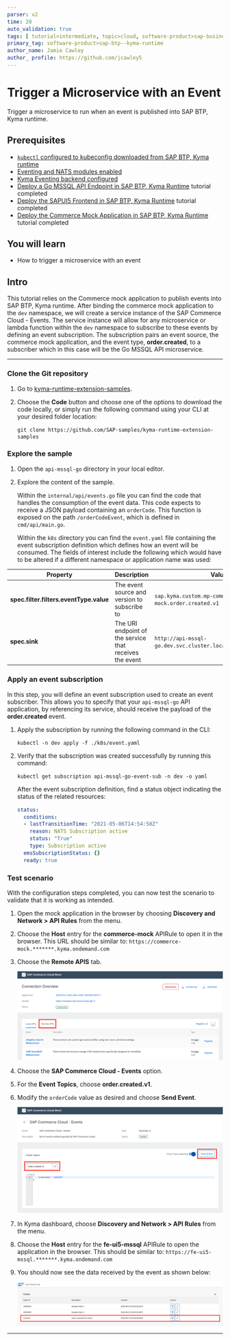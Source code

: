```yaml
---
parser: v2
time: 20
auto_validation: true
tags: [ tutorial>intermediate, topic>cloud, software-product>sap-business-technology-platform]
primary_tag: software-product>sap-btp--kyma-runtime
author_name: Jamie Cawley
author_ profile: https://github.com/jcawley5
---
```


# Trigger a Microservice with an Event
<!-- description --> Trigger a microservice to run when an event is published into SAP BTP, Kyma runtime.

## Prerequisites
 - [`kubectl` configured to kubeconfig downloaded from SAP BTP, Kyma runtime](cp-kyma-download-cli)
 - [Eventing and NATS modules enabled](https://help.sap.com/docs/btp/sap-business-technology-platform/enable-and-disable-kyma-module)
 - [Kyma Eventing backend configured](https://help.sap.com/docs/btp/sap-business-technology-platform/choose-backend-for-kyma-eventing)
 - [Deploy a Go MSSQL API Endpoint in SAP BTP, Kyma Runtime](cp-kyma-api-mssql-golang) tutorial completed
 - [Deploy the SAPUI5 Frontend in SAP BTP, Kyma Runtime](https://developers.sap.com/tutorials/cp-kyma-frontend-ui5-mssql.html) tutorial completed
 - [Deploy the Commerce Mock Application in SAP BTP, Kyma Runtime](cp-kyma-mocks) tutorial completed

## You will learn
  - How to trigger a microservice with an event

## Intro
This tutorial relies on the Commerce mock application to publish events into SAP BTP, Kyma runtime. After binding the commerce mock application to the `dev` namespace, we will create a service instance of the SAP Commerce Cloud - Events. The service instance will allow for any microservice or lambda function within the `dev` namespace to subscribe to these events by defining an event subscription. The subscription pairs an event source, the commerce mock application, and the event type, **order.created**, to a subscriber which in this case will be the Go MSSQL API microservice.

---

### Clone the Git repository

1. Go to [kyma-runtime-extension-samples](https://github.com/SAP-samples/kyma-runtime-extension-samples).

2. Choose the **Code** button and choose one of the options to download the code locally, or simply run the following command using your CLI at your desired folder location:

    ```Shell/Bash
    git clone https://github.com/SAP-samples/kyma-runtime-extension-samples
    ```

### Explore the sample

1. Open the `api-mssql-go` directory in your local editor.

2. Explore the content of the sample.

    Within the `internal/api/events.go` file you can find the code that handles the consumption of the event data. This code expects to receive a JSON payload containing an `orderCode`. This function is exposed on the path `/orderCodeEvent`, which is defined in `cmd/api/main.go`.

    Within the `k8s` directory you can find the `event.yaml` file containing the event subscription definition which defines how an event will be consumed. The fields of interest include the following which would have to be altered if a different namespace or application name was used:

| Property                                | Description                                                   | Value                                                         |
|-----------------------------------------|---------------------------------------------------------------|---------------------------------------------------------------|
| **spec.filter.filters.eventType.value**     | The event source and version to subscribe to                  | `sap.kyma.custom.mp-commerce-mock.order.created.v1`             |
| **spec.sink**                               | The URI endpoint of the service that receives the event       | `http://api-mssql-go.dev.svc.cluster.local:80/orderCodeEvent` |

### Apply an event subscription

In this step, you will define an event subscription used to create an event subscriber. This allows you to specify that your `api-mssql-go` API application, by referencing its service, should receive the payload of the **order.created** event.

1. Apply the subscription by running the following command in the CLI:

    ```Shell/Bash
    kubectl -n dev apply -f ./k8s/event.yaml
    ```

2. Verify that the subscription was created successfully by running this command:

    ```Shell/Bash
    kubectl get subscription api-mssql-go-event-sub -n dev -o yaml
    ```

    After the event subscription definition, find a status object indicating the status of the related resources:

    ```yaml
    status:
      conditions:
      - lastTransitionTime: "2021-05-06T14:54:50Z"
        reason: NATS Subscription active
        status: "True"
        type: Subscription active
      emsSubscriptionStatus: {}
      ready: true
    ```

### Test scenario

With the configuration steps completed, you can now test the scenario to validate that it is working as intended.

1. Open the mock application in the browser by choosing **Discovery and Network > API Rules** from the menu.

2. Choose the **Host** entry for the **commerce-mock** APIRule to open it in the browser. This URL should be similar to:
`https://commerce-mock.*******.kyma.ondemand.com`

3. Choose the **Remote APIS** tab.

    ![Test the Scenario](test-scenario-1.png)

4. Choose the **SAP Commerce Cloud - Events** option.

5. For the **Event Topics**, choose **order.created.v1**.

6. Modify the `orderCode` value as desired and choose **Send Event**.

    ![Test the Scenario](test-scenario-2.png)

7. In Kyma dashboard, choose **Discovery and Network > API Rules** from the menu.

8. Choose the **Host** entry for the **fe-ui5-mssql** APIRule to open the application in the browser. This should be similar to:
`https://fe-ui5-mssql.*******.kyma.ondemand.com`

9. You should now see the data received by the event as shown below:

    ![Test the Scenario](test-scenario-3.png)

---